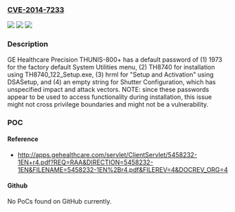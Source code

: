 ### [CVE-2014-7233](https://cve.mitre.org/cgi-bin/cvename.cgi?name=CVE-2014-7233)
![](https://img.shields.io/static/v1?label=Product&message=n%2Fa&color=blue)
![](https://img.shields.io/static/v1?label=Version&message=n%2Fa&color=blue)
![](https://img.shields.io/static/v1?label=Vulnerability&message=n%2Fa&color=brighgreen)

### Description

GE Healthcare Precision THUNIS-800+ has a default password of (1) 1973 for the factory default System Utilities menu, (2) TH8740 for installation using TH8740_122_Setup.exe, (3) hrml for "Setup and Activation" using DSASetup, and (4) an empty string for Shutter Configuration, which has unspecified impact and attack vectors.  NOTE: since these passwords appear to be used to access functionality during installation, this issue might not cross privilege boundaries and might not be a vulnerability.

### POC

#### Reference
- http://apps.gehealthcare.com/servlet/ClientServlet/5458232-1EN+r4.pdf?REQ=RAA&DIRECTION=5458232-1EN&FILENAME=5458232-1EN%2Br4.pdf&FILEREV=4&DOCREV_ORG=4

#### Github
No PoCs found on GitHub currently.

